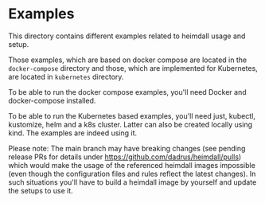 # Examples

This directory contains different examples related to heimdall usage and setup.

Those examples, which are based on docker compose are located in the `docker-compose` directory and those, which are implemented for Kubernetes, are located in `kubernetes` directory.

To be able to run the docker compose examples, you'll need Docker and docker-compose installed.

To be able to run the Kubernetes based examples, you'll need just, kubectl, kustomize, helm and a k8s cluster. Latter can also be created locally using kind. The examples are indeed using it.

Please note: The main branch may have breaking changes (see pending release PRs for details under https://github.com/dadrus/heimdall/pulls) which would make the usage of the referenced heimdall images impossible (even though the configuration files and rules reflect the latest changes). In such situations you'll have to build a heimdall image by yourself and update the setups to use it.